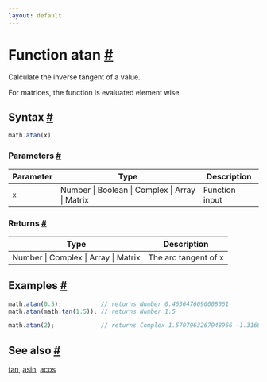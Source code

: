 ```yaml
---
layout: default
---
```


<h1 id="function-atan">Function atan <a href="#function-atan" title="Permalink">#</a></h1>

Calculate the inverse tangent of a value.

For matrices, the function is evaluated element wise.


<h2 id="syntax">Syntax <a href="#syntax" title="Permalink">#</a></h2>

```js
math.atan(x)
```

<h3 id="parameters">Parameters <a href="#parameters" title="Permalink">#</a></h3>

Parameter | Type | Description
--------- | ---- | -----------
`x` | Number &#124; Boolean &#124; Complex &#124; Array &#124; Matrix | Function input

<h3 id="returns">Returns <a href="#returns" title="Permalink">#</a></h3>

Type | Description
---- | -----------
Number &#124; Complex &#124; Array &#124; Matrix | The arc tangent of x


<h2 id="examples">Examples <a href="#examples" title="Permalink">#</a></h2>

```js
math.atan(0.5);           // returns Number 0.4636476090008061
math.atan(math.tan(1.5)); // returns Number 1.5

math.atan(2);             // returns Complex 1.5707963267948966 -1.3169578969248166 i
```


<h2 id="see-also">See also <a href="#see-also" title="Permalink">#</a></h2>

[tan](tan.html),
[asin](asin.html),
[acos](acos.html)


<!-- Note: This file is automatically generated from source code comments. Changes made in this file will be overridden. -->
